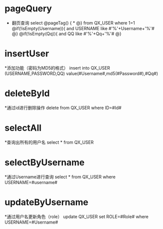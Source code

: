 pageQuery
===
* 翻页查询
select       @pageTag() {
                         *
                     @}
                        from QX_USER where 1=1
                                        @if(!isEmpty(Username)){
                                            and USERNAME like #'%'+Username+'%'#
                                        @}
                                        @if(!isEmpty(Qq)){
                                            and QQ like #'%'+Qq+'%'#
                                        @}
                                        
insertUser
===
*添加功能（密码为MD5的格式）
insert into QX_USER (USERNAME,PASSWORD,QQ) value(#Username#,md5(#Password#),#Qq#)
 
                                        
deleteById
===
*通过id进行删除操作
delete from QX_USER where ID=#Id#

selectAll
===
*查询出所有的用户名
select * from QX_USER     

selectByUsername
===
*通过Username进行查询
select * from QX_USER where USERNAME=#username#

updateByUsername
===
*通过用户名更新角色（role）
update QX_USER set ROLE=#Role# where USERNAME=#Username#